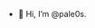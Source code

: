 - 👋 Hi, I’m @pale0s. 

<!---
pale0s/pale0s is a ✨ special ✨ repository because its `README.md` (this file) appears on your GitHub profile.
You can click the Preview link to take a look at your changes.
--->
